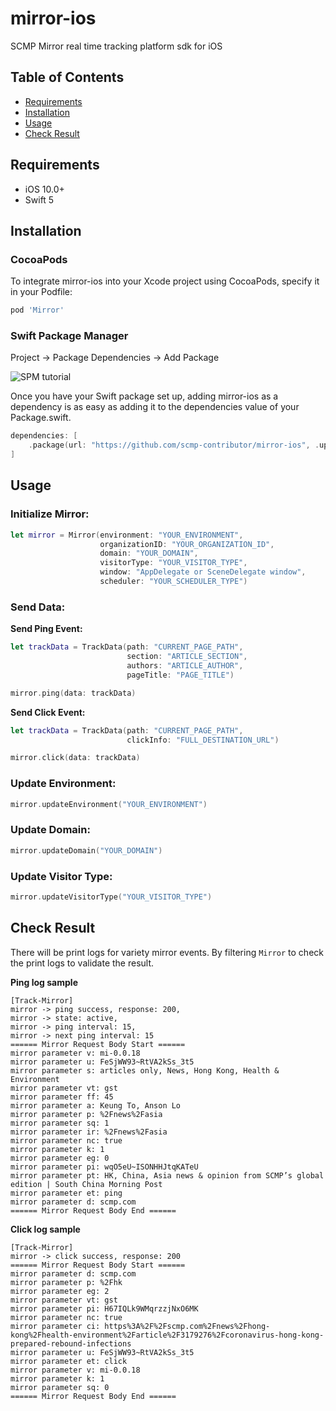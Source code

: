 # mirror-ios

SCMP Mirror real time tracking platform sdk for iOS

## Table of Contents
* [Requirements](#requirements)
* [Installation](#installation)
* [Usage](#usage)
* [Check Result](#check-result)

## Requirements
- iOS 10.0+
- Swift 5

## Installation

### CocoaPods

To integrate mirror-ios into your Xcode project using CocoaPods, specify it in your Podfile:

```ruby
pod 'Mirror'
```

### Swift Package Manager

Project -> Package Dependencies -> Add Package

![SPM tutorial](/README_Resources/SPM_Tutorial.png)

Once you have your Swift package set up, adding mirror-ios as a dependency is as easy as adding it to the dependencies value of your Package.swift.

```swift
dependencies: [
    .package(url: "https://github.com/scmp-contributor/mirror-ios", .upToNextMajor(from: "0.0.17"))
]
```

## Usage

### Initialize Mirror:

```swift
let mirror = Mirror(environment: "YOUR_ENVIRONMENT",
                    organizationID: "YOUR_ORGANIZATION_ID",
                    domain: "YOUR_DOMAIN",
                    visitorType: "YOUR_VISITOR_TYPE", 
                    window: "AppDelegate or SceneDelegate window", 
                    scheduler: "YOUR_SCHEDULER_TYPE")
```

### Send Data:

**Send Ping Event:**

```swift
let trackData = TrackData(path: "CURRENT_PAGE_PATH",
                          section: "ARTICLE_SECTION",
                          authors: "ARTICLE_AUTHOR",
                          pageTitle: "PAGE_TITLE")

mirror.ping(data: trackData)
```

**Send Click Event:**

```swift
let trackData = TrackData(path: "CURRENT_PAGE_PATH",
                          clickInfo: "FULL_DESTINATION_URL")

mirror.click(data: trackData)
```

### Update Environment:

```swift
mirror.updateEnvironment("YOUR_ENVIRONMENT")
```

### Update Domain:

```swift
mirror.updateDomain("YOUR_DOMAIN")
```

### Update Visitor Type:

```swift
mirror.updateVisitorType("YOUR_VISITOR_TYPE")
```

## Check Result
There will be print logs for variety mirror events. By filtering `Mirror` to check the print logs to validate the result.

**Ping log sample**

```
[Track-Mirror]
mirror -> ping success, response: 200,
mirror -> state: active,
mirror -> ping interval: 15,
mirror -> next ping interval: 15
====== Mirror Request Body Start ======
mirror parameter v: mi-0.0.18
mirror parameter u: FeSjWW93~RtVA2kSs_3t5
mirror parameter s: articles only, News, Hong Kong, Health & Environment
mirror parameter vt: gst
mirror parameter ff: 45
mirror parameter a: Keung To, Anson Lo
mirror parameter p: %2Fnews%2Fasia
mirror parameter sq: 1
mirror parameter ir: %2Fnews%2Fasia
mirror parameter nc: true
mirror parameter k: 1
mirror parameter eg: 0
mirror parameter pi: wqO5eU~ISONHHJtqKATeU
mirror parameter pt: HK, China, Asia news & opinion from SCMP’s global edition | South China Morning Post
mirror parameter et: ping
mirror parameter d: scmp.com
====== Mirror Request Body End ======
```

**Click log sample**

```
[Track-Mirror]
mirror -> click success, response: 200
====== Mirror Request Body Start ======
mirror parameter d: scmp.com
mirror parameter p: %2Fhk
mirror parameter eg: 2
mirror parameter vt: gst
mirror parameter pi: H67IQLk9WMqrzzjNxO6MK
mirror parameter nc: true
mirror parameter ci: https%3A%2F%2Fscmp.com%2Fnews%2Fhong-kong%2Fhealth-environment%2Farticle%2F3179276%2Fcoronavirus-hong-kong-prepared-rebound-infections
mirror parameter u: FeSjWW93~RtVA2kSs_3t5
mirror parameter et: click
mirror parameter v: mi-0.0.18
mirror parameter k: 1
mirror parameter sq: 0
====== Mirror Request Body End ======
```
